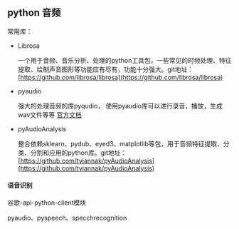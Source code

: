 ## python 音频

常用库：
- Librosa

    一个用于音频、音乐分析、处理的python工具包，一些常见的时频处理、特征提取、绘制声音图形等功能应有尽有，功能十分强大。git地址：[https://github.com/librosa/librosa](https://github.com/librosa/librosa)
    
- pyaudio

    强大的处理音频的库pyqudio， 使用pyaudio库可以进行录音，播放，生成wav文件等等 [官方文档](https://people.csail.mit.edu/hubert/pyaudio/docs/)

- pyAudioAnalysis

    整合依赖sklearn、pydub、eyed3、matplotlib等包，用于音频特征提取、分类、分割和应用的python库。git地址：[https://github.com/tyiannak/pyAudioAnalysis](https://github.com/tyiannak/pyAudioAnalysis)
    

#### 语音识别
谷歌-api-python-client模块

pyaudio、pyspeech、specchrecognition